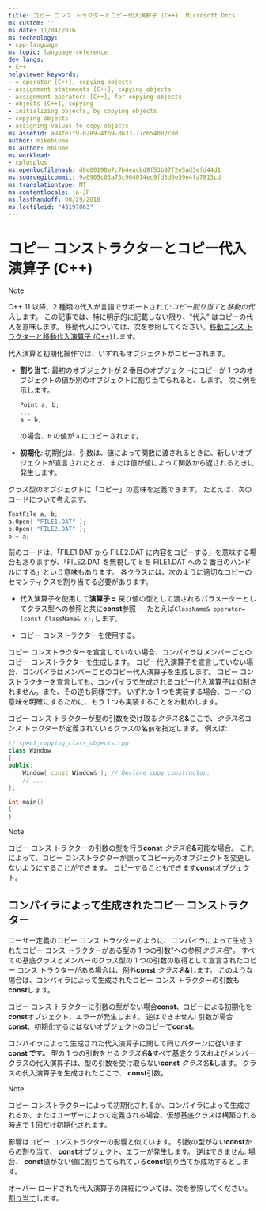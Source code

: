 ```yaml
---
title: コピー コンス トラクターとコピー代入演算子 (C++) |Microsoft Docs
ms.custom: ''
ms.date: 11/04/2016
ms.technology:
- cpp-language
ms.topic: language-reference
dev_langs:
- C++
helpviewer_keywords:
- = operator [C++], copying objects
- assignment statements [C++], copying objects
- assignment operators [C++], for copying objects
- objects [C++], copying
- initializing objects, by copying objects
- copying objects
- assigning values to copy objects
ms.assetid: a94fe1f9-0289-4fb9-8633-77c654002c0d
author: mikeblome
ms.author: mblome
ms.workload:
- cplusplus
ms.openlocfilehash: d8e00190e7c7b4eacbd8f53b87f2e5ad3efd44d1
ms.sourcegitcommit: 9a0905c03a73c904014ec9fd3d6e59e4fa7813cd
ms.translationtype: MT
ms.contentlocale: ja-JP
ms.lasthandoff: 08/29/2018
ms.locfileid: "43197863"
---
```

# <a name="copy-constructors-and-copy-assignment-operators-c"></a>コピー コンストラクターとコピー代入演算子 (C++)

> [!NOTE]
> C++ 11 以降、2 種類の代入が言語でサポートされて:*コピー割り当て*と*移動の代入*します。 この記事では、特に明示的に記載しない限り、"代入" はコピーの代入を意味します。 移動代入については、次を参照してください。[移動コンス トラクターと移動代入演算子 (C++)](move-constructors-and-move-assignment-operators-cpp.md)します。
>
> 代入演算と初期化操作では、いずれもオブジェクトがコピーされます。

- **割り当て**: 最初のオブジェクトが 2 番目のオブジェクトにコピーが 1 つのオブジェクトの値が別のオブジェクトに割り当てられると、します。 次に例を示します。

    ```cpp
    Point a, b;
    ...
    a = b;
    ```

   の場合、`b` の値が `a` にコピーされます。

- **初期化**: 初期化は、引数は、値によって関数に渡されるときに、新しいオブジェクトが宣言されたとき、または値が値によって関数から返されるときに発生します。

クラス型のオブジェクトに「コピー」の意味を定義できます。 たとえば、次のコードについて考えます。

```cpp
TextFile a, b;
a.Open( "FILE1.DAT" );
b.Open( "FILE2.DAT" );
b = a;
```

前のコードは、「FILE1.DAT から FILE2.DAT に内容をコピーする」を意味する場合もありますが、「FILE2.DAT を無視して `b` を FILE1.DAT への 2 番目のハンドルにする」という意味もあります。 各クラスには、次のように適切なコピーのセマンティクスを割り当てる必要があります。

- 代入演算子を使用して**演算子 =** 戻り値の型として渡されるパラメーターとしてクラス型への参照と共に**const**参照 — たとえば`ClassName& operator=(const ClassName& x);`します。

- コピー コンストラクターを使用する。

コピー コンストラクターを宣言していない場合、コンパイラはメンバーごとのコピー コンストラクターを生成します。  コピー代入演算子を宣言していない場合、コンパイラはメンバーごとのコピー代入演算子を生成します。 コピー コンストラクターを宣言しても、コンパイラで生成されるコピー代入演算子は抑制されません。また、その逆も同様です。 いずれか 1 つを実装する場合、コードの意味を明確にするために、もう 1 つも実装することをお勧めします。

コピー コンス トラクターが型の引数を受け取る<em>クラス名</em><strong>&</strong>ここで、*クラス名*コンス トラクターが定義されているクラスの名前を指定します。 例えば:

```cpp
// spec1_copying_class_objects.cpp
class Window
{
public:
    Window( const Window& ); // Declare copy constructor.
    // ...
};

int main()
{
}
```

> [!NOTE]
> コピー コンス トラクターの引数の型を行う**const** <em>クラス名</em><strong>&</strong>可能な場合。 これによって、コピー コンストラクターが誤ってコピー元のオブジェクトを変更しないようにすることができます。 コピーすることもできます**const**オブジェクト。

## <a name="compiler-generated-copy-constructors"></a>コンパイラによって生成されたコピー コンストラクター

ユーザー定義のコピー コンス トラクターのように、コンパイラによって生成されたコピー コンス トラクターがある型の 1 つの引数"への参照*クラス名*"。 すべての基底クラスとメンバーのクラス型の 1 つの引数の取得として宣言されたコピー コンス トラクターがある場合は、例外**const** <em>クラス名</em><strong>&</strong>します。 このような場合は、コンパイラによって生成されたコピー コンス トラクターの引数も**const**します。

コピー コンス トラクターに引数の型がない場合**const**、コピーによる初期化を**const**オブジェクト、エラーが発生します。 逆はできません: 引数が場合**const**、初期化するにはないオブジェクトのコピーで**const**。

コンパイラによって生成された代入演算子に関して同じパターンに従います**const です。** 型の 1 つの引数をとる<em>クラス名</em><strong>&</strong>すべて基底クラスおよびメンバー クラスの代入演算子は、型の引数を受け取らない**const** <em>クラス名</em><strong>&</strong>します。 クラスの代入演算子を生成されたここで、 **const**引数。

> [!NOTE]
> コピー コンストラクターによって初期化されるか、コンパイラによって生成されるか、またはユーザーによって定義される場合、仮想基底クラスは構築される時点で 1 回だけ初期化されます。

影響はコピー コンストラクターの影響と似ています。 引数の型がない**const**からの割り当て、 **const**オブジェクト、エラーが発生します。 逆はできません: 場合、 **const**値がない値に割り当てられている**const**割り当てが成功するとします。

オーバー ロードされた代入演算子の詳細については、次を参照してください。[割り当て](../cpp/assignment.md)します。  